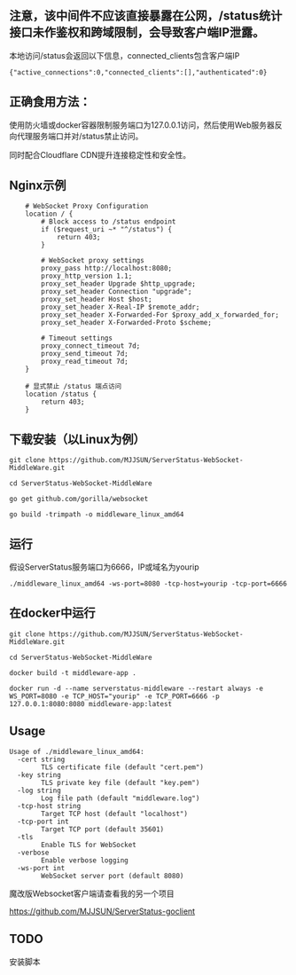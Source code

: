 ## 注意，该中间件不应该直接暴露在公网，/status统计接口未作鉴权和跨域限制，会导致客户端IP泄露。

本地访问/status会返回以下信息，connected_clients包含客户端IP

```
{"active_connections":0,"connected_clients":[],"authenticated":0}
```

## 正确食用方法：
使用防火墙或docker容器限制服务端口为127.0.0.1访问，然后使用Web服务器反向代理服务端口并对/status禁止访问。

同时配合Cloudflare CDN提升连接稳定性和安全性。

## Nginx示例
```
    # WebSocket Proxy Configuration
    location / {
        # Block access to /status endpoint
        if ($request_uri ~* "^/status") {
            return 403;
        }

        # WebSocket proxy settings
        proxy_pass http://localhost:8080;
        proxy_http_version 1.1;
        proxy_set_header Upgrade $http_upgrade;
        proxy_set_header Connection "upgrade";
        proxy_set_header Host $host;
        proxy_set_header X-Real-IP $remote_addr;
        proxy_set_header X-Forwarded-For $proxy_add_x_forwarded_for;
        proxy_set_header X-Forwarded-Proto $scheme;
        
        # Timeout settings
        proxy_connect_timeout 7d;
        proxy_send_timeout 7d;
        proxy_read_timeout 7d;
    }

    # 显式禁止 /status 端点访问
    location /status {
        return 403;
    }
```

## 下载安装（以Linux为例）

```
git clone https://github.com/MJJSUN/ServerStatus-WebSocket-MiddleWare.git

cd ServerStatus-WebSocket-MiddleWare

go get github.com/gorilla/websocket

go build -trimpath -o middleware_linux_amd64
```

## 运行
假设ServerStatus服务端口为6666，IP或域名为yourip
```
./middleware_linux_amd64 -ws-port=8080 -tcp-host=yourip -tcp-port=6666
```

## 在docker中运行
```
git clone https://github.com/MJJSUN/ServerStatus-WebSocket-MiddleWare.git

cd ServerStatus-WebSocket-MiddleWare

docker build -t middleware-app .
```

```
docker run -d --name serverstatus-middleware --restart always -e WS_PORT=8080 -e TCP_HOST="yourip" -e TCP_PORT=6666 -p 127.0.0.1:8080:8080 middleware-app:latest
```

## Usage

```
Usage of ./middleware_linux_amd64:
  -cert string
    	TLS certificate file (default "cert.pem")
  -key string
    	TLS private key file (default "key.pem")
  -log string
    	Log file path (default "middleware.log")
  -tcp-host string
    	Target TCP host (default "localhost")
  -tcp-port int
    	Target TCP port (default 35601)
  -tls
    	Enable TLS for WebSocket
  -verbose
    	Enable verbose logging
  -ws-port int
    	WebSocket server port (default 8080)
```

魔改版Websocket客户端请查看我的另一个项目

https://github.com/MJJSUN/ServerStatus-goclient

## TODO

安装脚本

